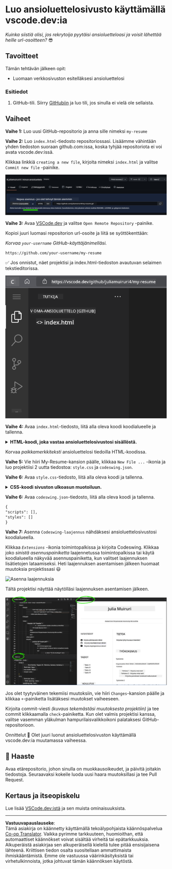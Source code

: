 <!--
CO_OP_TRANSLATOR_METADATA:
{
  "original_hash": "bd3aa6d2b879c30ea496c43aec1c49ed",
  "translation_date": "2025-08-29T00:46:55+00:00",
  "source_file": "8-code-editor/1-using-a-code-editor/assignment.md",
  "language_code": "fi"
}
-->
# Luo ansioluettelosivusto käyttämällä vscode.dev:ia

_Kuinka siistiä olisi, jos rekrytoija pyytäisi ansioluetteloasi ja voisit lähettää heille url-osoitteen?_ 😎

## Tavoitteet

Tämän tehtävän jälkeen opit:

- Luomaan verkkosivuston esitelläksesi ansioluettelosi

### Esitiedot

1. GitHub-tili. Siirry [GitHubiin](https://github.com/) ja luo tili, jos sinulla ei vielä ole sellaista.

## Vaiheet

**Vaihe 1:** Luo uusi GitHub-repositorio ja anna sille nimeksi `my-resume`

**Vaihe 2:** Luo `index.html`-tiedosto repositoriossasi. Lisäämme vähintään yhden tiedoston suoraan github.com:issa, koska tyhjää repositoriota ei voi avata vscode.dev:issä.

Klikkaa linkkiä `creating a new file`, kirjoita nimeksi `index.html` ja valitse `Commit new file` -painike.

![Luo uusi tiedosto github.com:issa](../../../../translated_images/new-file-github.com.c886796d800e8056561829a181be1382c5303da9d902d8b2dd82b68a4806e21f.fi.png)

**Vaihe 3:** Avaa [VSCode.dev](https://vscode.dev) ja valitse `Open Remote Repository` -painike.

Kopioi juuri luomasi repositorion url-osoite ja liitä se syöttökenttään:

_Korvaa `your-username` GitHub-käyttäjänimelläsi._

```
https://github.com/your-username/my-resume
```

✅ Jos onnistut, näet projektisi ja index.html-tiedoston avautuvan selaimen tekstieditorissa.

![Luo uusi tiedosto](../../../../translated_images/project-on-vscode.dev.e79815a9a95ee7feac72ebe5c941c91279716be37c575dbdbf2f43bea2c7d8b6.fi.png)

**Vaihe 4:** Avaa `index.html`-tiedosto, liitä alla oleva koodi koodialueelle ja tallenna.

<details>
    <summary><b>HTML-koodi, joka vastaa ansioluettelosivustosi sisällöstä.</b></summary>
    
        <html>

            <head>
                <link href="style.css" rel="stylesheet">
                <link rel="stylesheet" href="https://cdnjs.cloudflare.com/ajax/libs/font-awesome/5.15.4/css/all.min.css">
                <title>Your Name Goes Here!</title>
            </head>
            <body>
                <header id="header">
                    <!-- ansioluettelon otsikko, jossa on nimesi ja tittelisi -->
                    <h1>Your Name Goes Here!</h1>
                    <hr>
                    Your Role!
                    <hr>
                </header>
                <main>
                    <article id="mainLeft">
                        <section>
                            <h2>YHTEYSTIEDOT</h2>
                            <!-- yhteystiedot, mukaan lukien sosiaalinen media -->
                            <p>
                                <i class="fa fa-envelope" aria-hidden="true"></i>
                                <a href="mailto:username@domain.top-level domain">Kirjoita sähköpostiosoitteesi tähän</a>
                            </p>
                            <p>
                                <i class="fab fa-github" aria-hidden="true"></i>
                                <a href="github.com/yourGitHubUsername">Kirjoita käyttäjänimesi tähän!</a>
                            </p>
                            <p>
                                <i class="fab fa-linkedin" aria-hidden="true"></i>
                                <a href="linkedin.com/yourLinkedInUsername">Kirjoita käyttäjänimesi tähän!</a>
                            </p>
                        </section>
                        <section>
                            <h2>TAIDOT</h2>
                            <!-- taitosi -->
                            <ul>
                                <li>Taito 1!</li>
                                <li>Taito 2!</li>
                                <li>Taito 3!</li>
                                <li>Taito 4!</li>
                            </ul>
                        </section>
                        <section>
                            <h2>KOULUTUS</h2>
                            <!-- koulutuksesi -->
                            <h3>Kirjoita kurssisi tähän!</h3>
                            <p>
                                Kirjoita oppilaitoksesi tähän!
                            </p>
                            <p>
                                Aloitus- ja päättymispäivämäärä
                            </p>
                        </section>            
                    </article>
                    <article id="mainRight">
                        <section>
                            <h2>TIETOA MINUSTA</h2>
                            <!-- tietoa sinusta -->
                            <p>Kirjoita lyhyt kuvaus itsestäsi!</p>
                        </section>
                        <section>
                            <h2>TYÖKOKEMUS</h2>
                            <!-- työkokemuksesi -->
                            <h3>Työnimike</h3>
                            <p>
                                Organisaation nimi | Aloituskuukausi – Päättymiskuukausi
                            </p>
                            <ul>
                                    <li>Tehtävä 1 - Kirjoita, mitä teit!</li>
                                    <li>Tehtävä 2 - Kirjoita, mitä teit!</li>
                                    <li>Kirjoita panoksesi tulokset/vaikutukset</li>
                                    
                            </ul>
                            <h3>Työnimike 2</h3>
                            <p>
                                Organisaation nimi | Aloituskuukausi – Päättymiskuukausi
                            </p>
                            <ul>
                                    <li>Tehtävä 1 - Kirjoita, mitä teit!</li>
                                    <li>Tehtävä 2 - Kirjoita, mitä teit!</li>
                                    <li>Kirjoita panoksesi tulokset/vaikutukset</li>
                                    
                            </ul>
                        </section>
                    </article>
                </main>
            </body>
        </html>
</details>

Korvaa _paikkamerkkiteksti_ ansioluettelosi tiedoilla HTML-koodissa.

**Vaihe 5:** Vie hiiri My-Resume-kansion päälle, klikkaa `New File ...` -ikonia ja luo projektiisi 2 uutta tiedostoa: `style.css` ja `codeswing.json`.

**Vaihe 6:** Avaa `style.css`-tiedosto, liitä alla oleva koodi ja tallenna.

<details>
        <summary><b>CSS-koodi sivuston ulkoasun muotoiluun.</b></summary>
            
            body {
                font-family: 'Segoe UI', Tahoma, Geneva, Verdana, sans-serif;
                font-size: 16px;
                max-width: 960px;
                margin: auto;
            }
            h1 {
                font-size: 3em;
                letter-spacing: .6em;
                padding-top: 1em;
                padding-bottom: 1em;
            }

            h2 {
                font-size: 1.5em;
                padding-bottom: 1em;
            }

            h3 {
                font-size: 1em;
                padding-bottom: 1em;
            }
            main { 
                display: grid;
                grid-template-columns: 40% 60%;
                margin-top: 3em;
            }
            header {
                text-align: center;
                margin: auto 2em;
            }

            section {
                margin: auto 1em 4em 2em;
            }

            i {
                margin-right: .5em;
            }

            p {
                margin: .2em auto
            }

            hr {
                border: none;
                background-color: lightgray;
                height: 1px;
            }

            h1, h2, h3 {
                font-weight: 100;
                margin-bottom: 0;
            }
            #mainLeft {
                border-right: 1px solid lightgray;
            }
            
</details>

**Vaihe 6:** Avaa `codeswing.json`-tiedosto, liitä alla oleva koodi ja tallenna.

    {
    "scripts": [],
    "styles": []
    }

**Vaihe 7:** Asenna `Codeswing-laajennus` nähdäksesi ansioluettelosivustosi koodialueella.

Klikkaa _`Extensions`_ -ikonia toimintopalkissa ja kirjoita Codeswing. Klikkaa joko _sinistä asennuspainiketta_ laajennetussa toimintopalkissa tai käytä koodialueella näkyvää asennuspainiketta, kun valitset laajennuksen lisätietojen lataamiseksi. Heti laajennuksen asentamisen jälkeen huomaat muutoksia projektissasi 😃

![Asenna laajennuksia](../../../../8-code-editor/images/install-extension.gif)

Tältä projektisi näyttää näytölläsi laajennuksen asentamisen jälkeen.

![Codeswing-laajennus toiminnassa](../../../../translated_images/after-codeswing-extension-pb.0ebddddcf73b550994947a9084e35e2836c713ae13839d49628e3c764c1cfe83.fi.png)

Jos olet tyytyväinen tekemiisi muutoksiin, vie hiiri `Changes`-kansion päälle ja klikkaa `+`-painiketta lisätäksesi muutokset vaiheeseen.

Kirjoita commit-viesti _(kuvaus tekemästäsi muutoksesta projektiin)_ ja tee commit klikkaamalla `check`-painiketta. Kun olet valmis projektisi kanssa, valitse vasemman yläkulman hampurilaisvalikkoikoni palataksesi GitHub-repositorioon.

Onnittelut 🎉 Olet juuri luonut ansioluettelosivuston käyttämällä vscode.dev:ia muutamassa vaiheessa.

## 🚀 Haaste

Avaa etärepositorio, johon sinulla on muokkausoikeudet, ja päivitä joitakin tiedostoja. Seuraavaksi kokeile luoda uusi haara muutoksillasi ja tee Pull Request.

## Kertaus ja itseopiskelu

Lue lisää [VSCode.dev:istä](https://code.visualstudio.com/docs/editor/vscode-web?WT.mc_id=academic-0000-alfredodeza) ja sen muista ominaisuuksista.

---

**Vastuuvapauslauseke**:  
Tämä asiakirja on käännetty käyttämällä tekoälypohjaista käännöspalvelua [Co-op Translator](https://github.com/Azure/co-op-translator). Vaikka pyrimme tarkkuuteen, huomioithan, että automaattiset käännökset voivat sisältää virheitä tai epätarkkuuksia. Alkuperäistä asiakirjaa sen alkuperäisellä kielellä tulee pitää ensisijaisena lähteenä. Kriittisen tiedon osalta suositellaan ammattimaista ihmiskääntämistä. Emme ole vastuussa väärinkäsityksistä tai virhetulkinnoista, jotka johtuvat tämän käännöksen käytöstä.